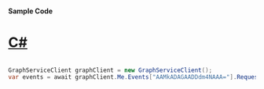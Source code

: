 #### Sample Code
# [C#](#tab/Csharp)

```C#

GraphServiceClient graphClient = new GraphServiceClient();
var events = await graphClient.Me.Events["AAMkADAGAADDdm4NAAA="].Request().Select("subject,body,bodyPreview,organizer,attendees,start,end,location,locations").GetAsync();

```